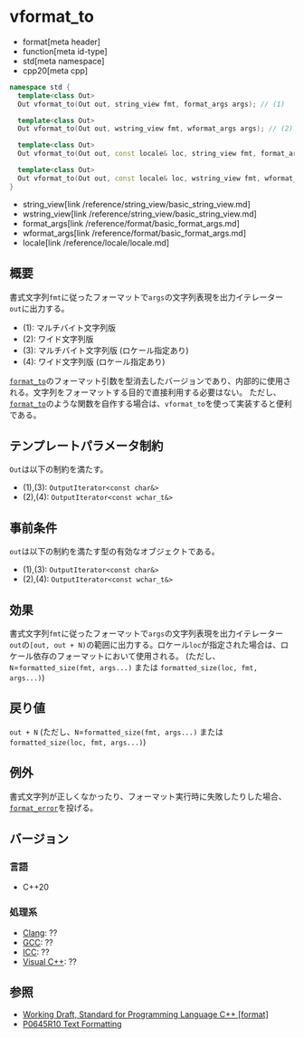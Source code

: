 # vformat_to

* format[meta header]
* function[meta id-type]
* std[meta namespace]
* cpp20[meta cpp]

```cpp
namespace std {
  template<class Out>
  Out vformat_to(Out out, string_view fmt, format_args args); // (1)

  template<class Out>
  Out vformat_to(Out out, wstring_view fmt, wformat_args args); // (2)

  template<class Out>
  Out vformat_to(Out out, const locale& loc, string_view fmt, format_args args); // (3)

  template<class Out>
  Out vformat_to(Out out, const locale& loc, wstring_view fmt, wformat_args args); // (4)
}
```
* string_view[link /reference/string_view/basic_string_view.md]
* wstring_view[link /reference/string_view/basic_string_view.md]
* format_args[link /reference/format/basic_format_args.md]
* wformat_args[link /reference/format/basic_format_args.md]
* locale[link /reference/locale/locale.md]

## 概要

書式文字列`fmt`に従ったフォーマットで`args`の文字列表現を出力イテレーター`out`に出力する。

* (1): マルチバイト文字列版
* (2): ワイド文字列版
* (3): マルチバイト文字列版 (ロケール指定あり)
* (4): ワイド文字列版 (ロケール指定あり)

[`format_to`](format_to.md)のフォーマット引数を型消去したバージョンであり、内部的に使用される。文字列をフォーマットする目的で直接利用する必要はない。
ただし、[`format_to`](format_to.md)のような関数を自作する場合は、`vformat_to`を使って実装すると便利である。

## テンプレートパラメータ制約

`Out`は以下の制約を満たす。

* (1),(3): `OutputIterator<const char&>`
* (2),(4): `OutputIterator<const wchar_t&>`

## 事前条件

`out`は以下の制約を満たす型の有効なオブジェクトである。

* (1),(3): `OutputIterator<const char&>`
* (2),(4): `OutputIterator<const wchar_t&>`

## 効果

書式文字列`fmt`に従ったフォーマットで`args`の文字列表現を出力イテレーター`out`の`[out, out + N)`の範囲に出力する。ロケール`loc`が指定された場合は、ロケール依存のフォーマットにおいて使用される。
(ただし、`N`=`formatted_size(fmt, args...)` または `formatted_size(loc, fmt, args...)`)

## 戻り値

`out + N` (ただし、`N`=`formatted_size(fmt, args...)` または `formatted_size(loc, fmt, args...)`)

## 例外

書式文字列が正しくなかったり、フォーマット実行時に失敗したりした場合、[`format_error`](format_error.md)を投げる。

## バージョン
### 言語
- C++20

### 処理系
- [Clang](/implementation.md#clang): ??
- [GCC](/implementation.md#gcc): ??
- [ICC](/implementation.md#icc): ??
- [Visual C++](/implementation.md#visual_cpp): ??

## 参照

* [Working Draft, Standard for Programming Language C++ [format]](https://timsong-cpp.github.io/cppwp/format)
* [P0645R10 Text Formatting](http://www.open-std.org/jtc1/sc22/wg21/docs/papers/2019/p0645r10.html)
